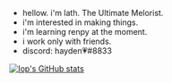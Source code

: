 - hellow. i'm lath. The Ultimate Melorist.
- i'm interested in making things.
- i'm learning renpy at the moment.
- i work only with friends.
- discord: hayden💗#8833


[![lop's GitHub stats](https://github-readme-stats.vercel.app/api?username=Loplath&show_icons=true&theme=dark)](https://github.com/Loplath/github-readme-stats&count_private=true) 

